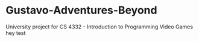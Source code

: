 # Gustavo-Adventures-Beyond
University project for CS 4332 - Introduction to Programming Video Games
hey test
